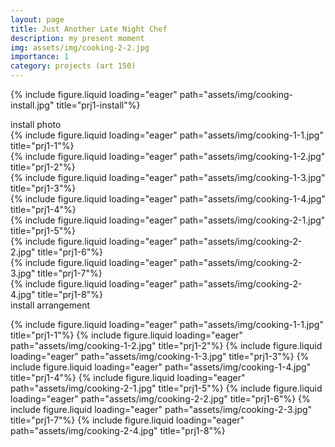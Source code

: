 ```yaml
---
layout: page
title: Just Another Late Night Chef
description: my present moment
img: assets/img/cooking-2-2.jpg
importance: 1
category: projects (art 150)
---
```


{% include figure.liquid loading="eager" path="assets/img/cooking-install.jpg" title="prj1-install"%}
<div class="caption">install photo</div>

<div class="row">
    <div class="col-sm mt-3 mt-md-0">
        {% include figure.liquid loading="eager" path="assets/img/cooking-1-1.jpg" title="prj1-1"%}
    </div>
    <div class="col-sm mt-3 mt-md-0">
        {% include figure.liquid loading="eager" path="assets/img/cooking-1-2.jpg" title="prj1-2"%}
    </div>
     <div class="col-sm mt-3 mt-md-0">
        {% include figure.liquid loading="eager" path="assets/img/cooking-1-3.jpg" title="prj1-3"%}
    </div>
     <div class="col-sm mt-3 mt-md-0">
        {% include figure.liquid loading="eager" path="assets/img/cooking-1-4.jpg" title="prj1-4"%}
    </div>
</div>
<div class="row">
    <div class="col-sm mt-3 mt-md-0">
        {% include figure.liquid loading="eager" path="assets/img/cooking-2-1.jpg" title="prj1-5"%}
    </div>
    <div class="col-sm mt-3 mt-md-0">
        {% include figure.liquid loading="eager" path="assets/img/cooking-2-2.jpg" title="prj1-6"%}
    </div>
     <div class="col-sm mt-3 mt-md-0">
        {% include figure.liquid loading="eager" path="assets/img/cooking-2-3.jpg" title="prj1-7"%}
    </div>
     <div class="col-sm mt-3 mt-md-0">
        {% include figure.liquid loading="eager" path="assets/img/cooking-2-4.jpg" title="prj1-8"%}
    </div>
</div>

<div class="caption">install arrangement</div>

{% include figure.liquid loading="eager" path="assets/img/cooking-1-1.jpg" title="prj1-1"%}
{% include figure.liquid loading="eager" path="assets/img/cooking-1-2.jpg" title="prj1-2"%}
{% include figure.liquid loading="eager" path="assets/img/cooking-1-3.jpg" title="prj1-3"%}
{% include figure.liquid loading="eager" path="assets/img/cooking-1-4.jpg" title="prj1-4"%}
{% include figure.liquid loading="eager" path="assets/img/cooking-2-1.jpg" title="prj1-5"%}
{% include figure.liquid loading="eager" path="assets/img/cooking-2-2.jpg" title="prj1-6"%}
{% include figure.liquid loading="eager" path="assets/img/cooking-2-3.jpg" title="prj1-7"%}
{% include figure.liquid loading="eager" path="assets/img/cooking-2-4.jpg" title="prj1-8"%}